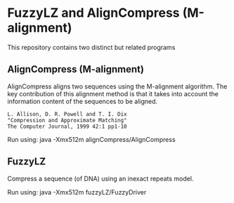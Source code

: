 FuzzyLZ and AlignCompress (M-alignment)
=========================

This repository contains two distinct but related programs

AlignCompress (M-alignment)
--------

AlignCompress aligns two sequences using the M-alignment algorithm.  The key
contribution of this alignment method is that it takes into account the
information content of the sequences to be aligned.

    L. Allison, D. R. Powell and T. I. Dix
    "Compression and Approximate Matching"
    The Computer Journal, 1999 42:1 pp1-10

Run using:
java -Xmx512m alignCompress/AlignCompress


FuzzyLZ
-------

Compress a sequence (of DNA) using an inexact repeats model.

Run using:
java -Xmx512m fuzzyLZ/FuzzyDriver

